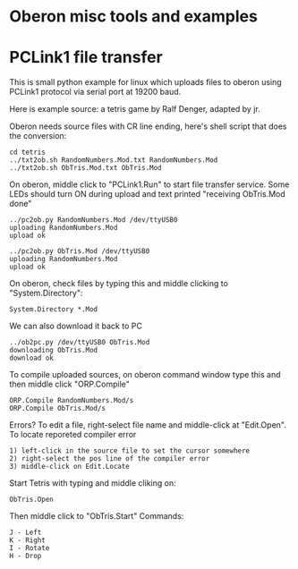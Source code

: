 # Oberon misc tools and examples

# PCLink1 file transfer

This is small python example for linux which
uploads files to oberon using PCLink1 protocol via
serial port at 19200 baud.

Here is example source: a tetris game by Ralf Denger, adapted by jr.

Oberon needs source files with CR line ending, here's shell script
that does the conversion:

    cd tetris
    ../txt2ob.sh RandomNumbers.Mod.txt RandomNumbers.Mod
    ../txt2ob.sh ObTris.Mod.txt ObTris.Mod

On oberon, middle click to "PCLink1.Run" to start file transfer service.
Some LEDs should turn ON during upload and text printed "receiving ObTris.Mod done"

    ../pc2ob.py RandomNumbers.Mod /dev/ttyUSB0
    uploading RandomNumbers.Mod
    upload ok

    ../pc2ob.py ObTris.Mod /dev/ttyUSB0
    uploading RandomNumbers.Mod
    upload ok

On oberon, check files by typing this and middle clicking to
"System.Directory":

    System.Directory *.Mod

We can also download it back to PC

    ../ob2pc.py /dev/ttyUSB0 ObTris.Mod
    downloading ObTris.Mod
    download ok

To compile uploaded sources, on oberon command window 
type this and then middle click "ORP.Compile"

    ORP.Compile RandomNumbers.Mod/s
    ORP.Compile ObTris.Mod/s

Errors? To edit a file, right-select file name
and middle-click at "Edit.Open". To locate reporeted
compiler error

    1) left-click in the source file to set the cursor somewhere
    2) right-select the pos line of the compiler error
    3) middle-click on Edit.Locate

Start Tetris with typing and middle cliking on:

    ObTris.Open

Then middle click to "ObTris.Start"
Commands:

    J - Left
    K - Right
    I - Rotate
    H - Drop
